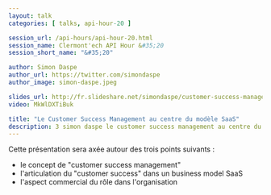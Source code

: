 ```yaml
---
layout: talk
categories: [ talks, api-hour-20 ]

session_url: /api-hours/api-hour-20.html
session_name: Clermont'ech API Hour &#35;20
session_short_name: "&#35;20"

author: Simon Daspe
author_url: https://twitter.com/simondaspe
author_image: simon-daspe.jpeg

slides_url: http://fr.slideshare.net/simondaspe/customer-success-management-clermontech
video: MkWlDXTiBuk

title: "Le Customer Success Management au centre du modèle SaaS"
description: 3 simon daspe le customer success management au centre du modele saas
---
```




Cette présentation sera axée autour des trois points suivants :

* le concept de "customer success management"
* l'articulation du "customer success" dans un business model SaaS
* l'aspect commercial du rôle dans l'organisation
